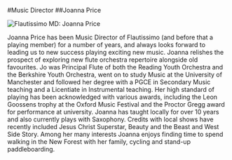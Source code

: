 #Music Director
##Joanna Price

<div class="image-right"><img  src="images/archives/joprice/jopricex.jpg" alt="Flautissimo MD: Joanna Price"/></div>


<p>Joanna Price has been Music Director of Flautissimo (and before that a playing member) for a number of years, and always looks forward to leading us to new success playing exciting new music. Joanna relishes the prospect of exploring new flute orchestra repertoire alongside old favourites. Jo was Principal Flute of both the Reading Youth Orchestra and the Berkshire Youth Orchestra, went on to study Music at the University of Manchester and followed her degree with a PGCE in Secondary Music teaching and a Licentiate in Instrumental teaching. Her high standard of playing has been acknowledged with various awards, including the Leon Goossens trophy at the Oxford Music Festival and the Proctor Gregg award for performance at university. Joanna has taught locally for over 10 years and also currently plays with Saxophony. Credits with local shows have recently included Jesus Christ Superstar, Beauty and the Beast and West Side Story. Among her many interests Joanna enjoys finding time to spend walking in the New Forest with her family, cycling and stand-up paddleboarding.</p>
